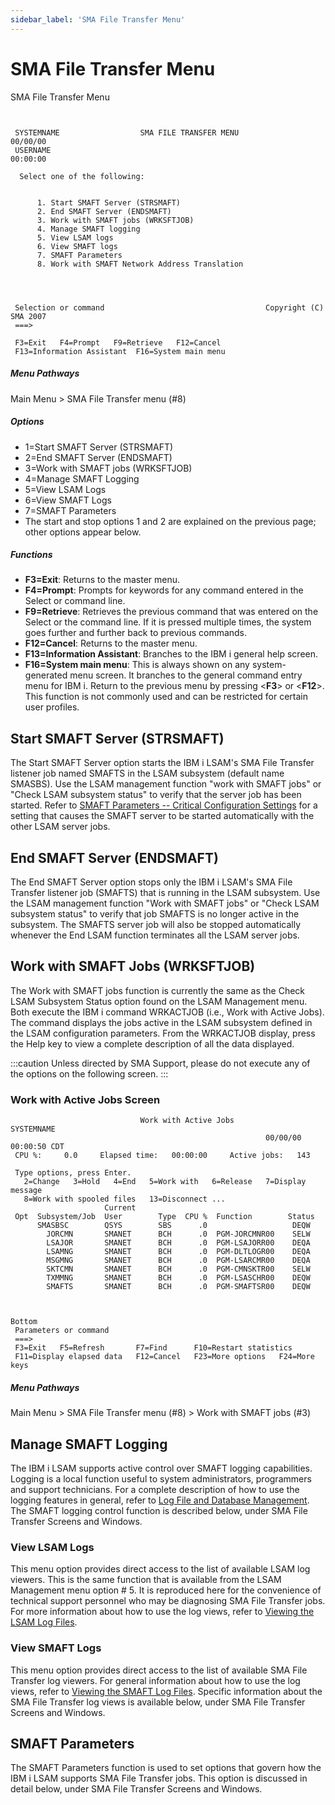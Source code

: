 ```yaml
---
sidebar_label: 'SMA File Transfer Menu'
---
```


# SMA File Transfer Menu

SMA File Transfer Menu

```


 SYSTEMNAME                  SMA FILE TRANSFER MENU                    00/00/00 
 USERNAME                                                              00:00:00 
                                                                                
  Select one of the following:                                                  
                                                                                
                                                                                
      1. Start SMAFT Server (STRSMAFT)                                          
      2. End SMAFT Server (ENDSMAFT)                                            
      3. Work with SMAFT jobs (WRKSFTJOB)                                       
      4. Manage SMAFT logging                                                   
      5. View LSAM logs                                                         
      6. View SMAFT logs                                                        
      7. SMAFT Parameters                                                       
      8. Work with SMAFT Network Address Translation                            
                                                                                
                                                                                
                                                                                
                                                                                
 Selection or command                                    Copyright (C) SMA 2007 
 ===>                                                                           
                                                                                
 F3=Exit   F4=Prompt   F9=Retrieve   F12=Cancel                                 
 F13=Information Assistant  F16=System main menu                                
 ```

##### Menu Pathways

Main Menu \> SMA File Transfer menu (\#8)

##### Options

- 1=Start SMAFT Server (STRSMAFT)
- 2=End SMAFT Server (ENDSMAFT)
- 3=Work with SMAFT jobs (WRKSFTJOB)
- 4=Manage SMAFT Logging
- 5=View LSAM Logs
- 6=View SMAFT Logs
- 7=SMAFT Parameters
- The start and stop options 1 and 2 are explained on the previous page; other options appear below.

##### Functions

- **F3=Exit**: Returns to the master menu.
- **F4=Prompt**: Prompts for keywords for any command entered in the Select or command line.
- **F9=Retrieve**: Retrieves the previous command that was entered on the Select or the command line. If it is pressed multiple times, the system goes further and further back to previous commands.
- **F12=Cancel**: Returns to the master menu.
- **F13=Information Assistant**: Branches to the IBM i general help screen.
- **F16=System main menu**: This is always shown on any system-generated menu screen. It branches to the general command entry menu for IBM i. Return to the previous menu by pressing <**F3**> or <**F12**>. This function is not commonly used and can be restricted for certain user profiles.

## Start SMAFT Server (STRSMAFT)

The Start SMAFT Server option starts the IBM i LSAM's SMA File Transfer listener job named SMAFTS in the LSAM subsystem (default name SMASBS). Use the LSAM management function "work with SMAFT jobs" or "Check LSAM subsystem status" to verify that the server job has been started. Refer to [SMAFT Parameters -- Critical Configuration Settings](#SMAFT) for a setting that causes the SMAFT server to be started automatically with the other LSAM server jobs.

## End SMAFT Server (ENDSMAFT)

The End SMAFT Server option stops only the IBM i LSAM's SMA File Transfer listener job (SMAFTS) that is running in the LSAM subsystem. Use the LSAM management function "Work with SMAFT jobs" or "Check LSAM subsystem status" to verify that job SMAFTS is no longer active in the subsystem. The SMAFTS server job will also be stopped automatically whenever the End LSAM function terminates all the LSAM server jobs.

## Work with SMAFT Jobs (WRKSFTJOB)

The Work with SMAFT jobs function is currently the same as the Check LSAM Subsystem Status option found on the LSAM Management menu. Both execute the IBM i command WRKACTJOB (i.e., Work with Active Jobs). The command displays the jobs active in the LSAM subsystem defined in the LSAM configuration parameters. From the WRKACTJOB display, press the Help key to view a complete description of all the data displayed.

:::caution
Unless directed by SMA Support, please do not execute any of the options on the following screen.
:::

### Work with Active Jobs Screen
```
                             Work with Active Jobs                   SYSTEMNAME
                                                         00/00/00  00:00:50 CDT
 CPU %:     0.0     Elapsed time:   00:00:00     Active jobs:   143            
                                                                               
 Type options, press Enter.                                                    
   2=Change   3=Hold   4=End   5=Work with   6=Release   7=Display message     
   8=Work with spooled files   13=Disconnect ...                               
                     Current                                                   
 Opt  Subsystem/Job  User        Type  CPU %  Function        Status           
      SMASBSC        QSYS        SBS      .0                   DEQW            
        JORCMN       SMANET      BCH      .0  PGM-JORCMNR00    SELW            
        LSAJOR       SMANET      BCH      .0  PGM-LSAJORR00    DEQA            
        LSAMNG       SMANET      BCH      .0  PGM-DLTLOGR00    DEQA            
        MSGMNG       SMANET      BCH      .0  PGM-LSARCMR00    DEQA            
        SKTCMN       SMANET      BCH      .0  PGM-CMNSKTR00    SELW            
        TXMMNG       SMANET      BCH      .0  PGM-LSASCHR00    DEQW            
        SMAFTS       SMANET      BCH      .0  PGM-SMAFTSR00    DEQW  
                                                                               
                                                                               
                                                                         Bottom
 Parameters or command                                                         
 ===>                                                                          
 F3=Exit   F5=Refresh       F7=Find      F10=Restart statistics                
 F11=Display elapsed data   F12=Cancel   F23=More options   F24=More keys      
```
 
##### Menu Pathways

Main Menu \> SMA File Transfer menu (\#8) \> Work with SMAFT jobs (\#3)

## Manage SMAFT Logging

The IBM i LSAM supports active control over SMAFT logging capabilities. Logging is a local function useful to system administrators, programmers and support technicians. For a complete description of how to use the  logging features in general, refer to [Log File and Database Management](../logs-database/overview.md). The SMAFT logging control function is described below, under SMA File Transfer Screens and Windows.

### View LSAM Logs

This menu option provides direct access to the list of available LSAM log viewers. This is the same function that is available from the LSAM Management menu option \# 5. It is reproduced here for the convenience of technical support personnel who may be diagnosing SMA File Transfer jobs. For more information about how to use the log views, refer to [Viewing the LSAM Log Files](../logs-database/management.md#viewing-the-lsam-log-files).

### View SMAFT Logs

This menu option provides direct access to the list of available SMA File Transfer log viewers. For general information about how to use the log views, refer to [Viewing the SMAFT Log Files](#Viewing). Specific information about the SMA File Transfer log views is available below, under SMA File Transfer Screens and Windows.

## SMAFT Parameters

The SMAFT Parameters function is used to set options that govern how the IBM i LSAM supports SMA File Transfer jobs. This option is discussed in detail below, under SMA File Transfer Screens and Windows.

